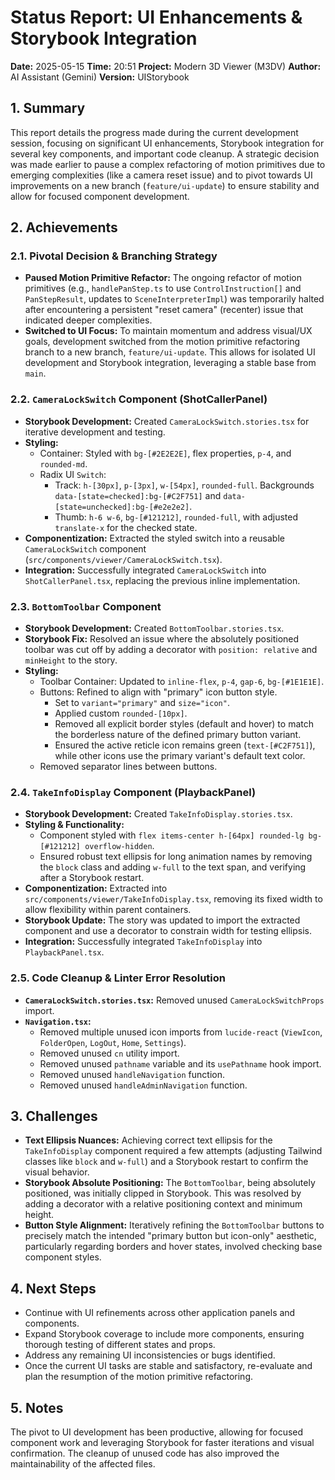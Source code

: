 # Status Report: UI Enhancements & Storybook Integration

**Date:** 2025-05-15
**Time:** 20:51
**Project:** Modern 3D Viewer (M3DV)
**Author:** AI Assistant (Gemini)
**Version:** UIStorybook

## 1. Summary
This report details the progress made during the current development session, focusing on significant UI enhancements, Storybook integration for several key components, and important code cleanup. A strategic decision was made earlier to pause a complex refactoring of motion primitives due to emerging complexities (like a camera reset issue) and to pivot towards UI improvements on a new branch (`feature/ui-update`) to ensure stability and allow for focused component development.

## 2. Achievements

### 2.1. Pivotal Decision & Branching Strategy
*   **Paused Motion Primitive Refactor:** The ongoing refactor of motion primitives (e.g., `handlePanStep.ts` to use `ControlInstruction[]` and `PanStepResult`, updates to `SceneInterpreterImpl`) was temporarily halted after encountering a persistent "reset camera" (recenter) issue that indicated deeper complexities.
*   **Switched to UI Focus:** To maintain momentum and address visual/UX goals, development switched from the motion primitive refactoring branch to a new branch, `feature/ui-update`. This allows for isolated UI development and Storybook integration, leveraging a stable base from `main`.

### 2.2. `CameraLockSwitch` Component (ShotCallerPanel)
*   **Storybook Development:** Created `CameraLockSwitch.stories.tsx` for iterative development and testing.
*   **Styling:**
    *   Container: Styled with `bg-[#2E2E2E]`, flex properties, `p-4`, and `rounded-md`.
    *   Radix UI `Switch`:
        *   Track: `h-[30px]`, `p-[3px]`, `w-[54px]`, `rounded-full`. Backgrounds `data-[state=checked]:bg-[#C2F751]` and `data-[state=unchecked]:bg-[#e2e2e2]`.
        *   Thumb: `h-6 w-6`, `bg-[#121212]`, `rounded-full`, with adjusted `translate-x` for the checked state.
*   **Componentization:** Extracted the styled switch into a reusable `CameraLockSwitch` component (`src/components/viewer/CameraLockSwitch.tsx`).
*   **Integration:** Successfully integrated `CameraLockSwitch` into `ShotCallerPanel.tsx`, replacing the previous inline implementation.

### 2.3. `BottomToolbar` Component
*   **Storybook Development:** Created `BottomToolbar.stories.tsx`.
*   **Storybook Fix:** Resolved an issue where the absolutely positioned toolbar was cut off by adding a decorator with `position: relative` and `minHeight` to the story.
*   **Styling:**
    *   Toolbar Container: Updated to `inline-flex`, `p-4`, `gap-6`, `bg-[#1E1E1E]`.
    *   Buttons: Refined to align with "primary" icon button style.
        *   Set to `variant="primary"` and `size="icon"`.
        *   Applied custom `rounded-[10px]`.
        *   Removed all explicit border styles (default and hover) to match the borderless nature of the defined primary button variant.
        *   Ensured the active reticle icon remains green (`text-[#C2F751]`), while other icons use the primary variant's default text color.
    *   Removed separator lines between buttons.

### 2.4. `TakeInfoDisplay` Component (PlaybackPanel)
*   **Storybook Development:** Created `TakeInfoDisplay.stories.tsx`.
*   **Styling & Functionality:**
    *   Component styled with `flex items-center h-[64px] rounded-lg bg-[#121212] overflow-hidden`.
    *   Ensured robust text ellipsis for long animation names by removing the `block` class and adding `w-full` to the text span, and verifying after a Storybook restart.
*   **Componentization:** Extracted into `src/components/viewer/TakeInfoDisplay.tsx`, removing its fixed width to allow flexibility within parent containers.
*   **Storybook Update:** The story was updated to import the extracted component and use a decorator to constrain width for testing ellipsis.
*   **Integration:** Successfully integrated `TakeInfoDisplay` into `PlaybackPanel.tsx`.

### 2.5. Code Cleanup & Linter Error Resolution
*   **`CameraLockSwitch.stories.tsx`:** Removed unused `CameraLockSwitchProps` import.
*   **`Navigation.tsx`:**
    *   Removed multiple unused icon imports from `lucide-react` (`ViewIcon`, `FolderOpen`, `LogOut`, `Home`, `Settings`).
    *   Removed unused `cn` utility import.
    *   Removed unused `pathname` variable and its `usePathname` hook import.
    *   Removed unused `handleNavigation` function.
    *   Removed unused `handleAdminNavigation` function.

## 3. Challenges
*   **Text Ellipsis Nuances:** Achieving correct text ellipsis for the `TakeInfoDisplay` component required a few attempts (adjusting Tailwind classes like `block` and `w-full`) and a Storybook restart to confirm the visual behavior.
*   **Storybook Absolute Positioning:** The `BottomToolbar`, being absolutely positioned, was initially clipped in Storybook. This was resolved by adding a decorator with a relative positioning context and minimum height.
*   **Button Style Alignment:** Iteratively refining the `BottomToolbar` buttons to precisely match the intended "primary button but icon-only" aesthetic, particularly regarding borders and hover states, involved checking base component styles.

## 4. Next Steps
*   Continue with UI refinements across other application panels and components.
*   Expand Storybook coverage to include more components, ensuring thorough testing of different states and props.
*   Address any remaining UI inconsistencies or bugs identified.
*   Once the current UI tasks are stable and satisfactory, re-evaluate and plan the resumption of the motion primitive refactoring.

## 5. Notes
The pivot to UI development has been productive, allowing for focused component work and leveraging Storybook for faster iterations and visual confirmation. The cleanup of unused code has also improved the maintainability of the affected files. 